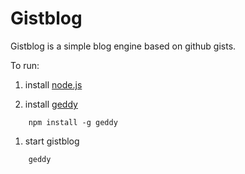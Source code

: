 Gistblog
========

Gistblog is a simple blog engine based on github gists.

To run:

1. install [node.js](https://github.com/joyent/node/wiki/Installation)

1. install [geddy](http://geddyjs.org/)

```cli
    npm install -g geddy
```    

1. start gistblog

```
    geddy
```